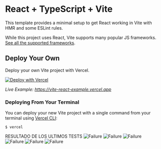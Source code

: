 # React + TypeScript + Vite

This template provides a minimal setup to get React working in Vite with HMR and some ESLint rules.

While this project uses React, Vite supports many popular JS frameworks. [See all the supported frameworks](https://vitejs.dev/guide/#scaffolding-your-first-vite-project).

## Deploy Your Own

Deploy your own Vite project with Vercel.

[![Deploy with Vercel](https://vercel.com/button)](https://vercel.com/new/clone?repository-url=https://github.com/vercel/vercel/tree/main/examples/vite-react&template=vite-react)

_Live Example: https://vite-react-example.vercel.app_

### Deploying From Your Terminal

You can deploy your new Vite project with a single command from your terminal using [Vercel CLI](https://vercel.com/download):

```shell
$ vercel
```


RESULTADO DE LOS ULTIMOS TESTS
![Failure](https://img.shields.io/badge/test-failure-red)
![Failure](https://img.shields.io/badge/test-failure-red)
![Failure](https://img.shields.io/badge/test-failure-red)
![Failure](https://img.shields.io/badge/test-failure-red)
![Failure](https://img.shields.io/badge/test-failure-red)
![Failure](https://img.shields.io/badge/test-failure-red)